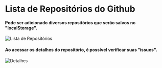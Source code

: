 # Lista de Repositórios do Github

#### Pode ser adicionado diversos repositórios que serão salvos no "localStorage".
<img src="https://i.imgur.com/SB32xGJ.png" alt="Lista de Repositórios" />

#### Ao acessar os detalhes do repositório, é possível verificar suas "issues".
<img src="https://i.imgur.com/rrADsvX.png" alt="Detalhes" />
